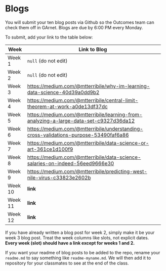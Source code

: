 # Blogs

You will submit your ten blog posts via Github so the Outcomes team can check them off in GArnet. Blogs are due by 6:00 PM every Monday.

To submit, add your link to the table below:

| Week          | Link to Blog 				 	|
| ------------- | ------------------------------|
| Week 1        | `null` (do not edit)			|
| Week 2        | `null` (do not edit)			|
| Week 3        | https://medium.com/@mtterribile/why-im-learning-data-science-40d39a0dd9b2     				|
| Week 4        |https://medium.com/@mtterribile/central-limit-theorem-at-work-a0de13df37dc   				|
| Week 5        |https://medium.com/@mtterribile/learning-from-analyzing-a-large-data-set-c9327d36da12   				|
| Week 6        | https://medium.com/@mtterribile/understanding-cross-validations-purpose-53490faf6a86				|
| Week 7        | https://medium.com/@mtterribile/data-science-or-art-361ce1d100f9					|
| Week 8        | https://medium.com/@mtterribile/data-science-salaries-on-indeed-56eed9666e30						|
| Week 9        | https://medium.com/@mtterribile/predicting-west-nile-virus-c33823e2602b					|
| Week 10       | **link**						|
| Week 11       | **link**						|
| Week 12       | **link**						|

If you have already written a blog post for week 2, simply make it be your week 3 blog post. Treat the week columns like slots, not explicit dates. **Every week (slot) should have a link except for weeks 1 and 2.**

If you want your readme of blog posts to be added to the repo, rename your `readme.md` to say something like `readme-myname.md`. We will then add it to repository for your classmates to see at the end of the class.
